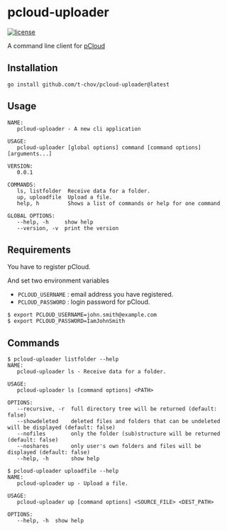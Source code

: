 # pcloud-uploader

[![license](http://img.shields.io/badge/license-MIT-red.svg?style=flat)](https://raw.githubusercontent.com/t-chov/cles/main/LICENSE)

A command line client for [pCloud](https://my.pcloud.com/)

## Installation

```
go install github.com/t-chov/pcloud-uploader@latest
```

## Usage

```
NAME:
   pcloud-uploader - A new cli application

USAGE:
   pcloud-uploader [global options] command [command options] [arguments...]

VERSION:
   0.0.1

COMMANDS:
   ls, listfolder  Receive data for a folder.
   up, uploadfile  Upload a file.
   help, h         Shows a list of commands or help for one command

GLOBAL OPTIONS:
   --help, -h     show help
   --version, -v  print the version
```

## Requirements

You have to register pCloud.

And set two environment variables

- `PCLOUD_USERNAME` : email address you have registered.
- `PCLOUD_PASSWORD` : login password for pCloud.

```
$ export PCLOUD_USERNAME=john.smith@example.com
$ export PCLOUD_PASSWORD=IamJohnSmith
```

## Commands

```
$ pcloud-uploader listfolder --help
NAME:
   pcloud-uploader ls - Receive data for a folder.

USAGE:
   pcloud-uploader ls [command options] <PATH>

OPTIONS:
   --recursive, -r  full directory tree will be returned (default: false)
   --showdeleted    deleted files and folders that can be undeleted will be displayed (default: false)
   --nofiles        only the folder (sub)structure will be returned (default: false)
   --noshares       only user's own folders and files will be displayed (default: false)
   --help, -h       show help
```

```
$ pcloud-uploader uploadfile --help
NAME:
   pcloud-uploader up - Upload a file.

USAGE:
   pcloud-uploader up [command options] <SOURCE_FILE> <DEST_PATH>

OPTIONS:
   --help, -h  show help
```
